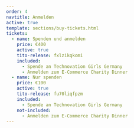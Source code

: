 ```yaml
---
order: 4
navtitle: Anmelden
active: true
template: sections/buy-tickets.html
tickets:
  - name: Spenden und anmelden
    price: €400
    active: true
    tito-release: fxlzikqkomi
    included:
      - Spende an Technovation Girls Germany 
      - Anmelden zum E-Commerce Charity Dinner
  - name: Nur spenden
    price: €100
    active: true
    tito-release: fu70liqfpzm
    included:
      - Spende an Technovation Girls Germany 
    not-included:
      - Anmelden zum E-Commerce Charity Dinner
---
```

